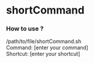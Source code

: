 # shortCommand


### How to use ? <br>

/path/to/file/shortCommand.sh <br>
Command: [enter your command] <br>
Shortcut: [enter your shortcut] <br>
